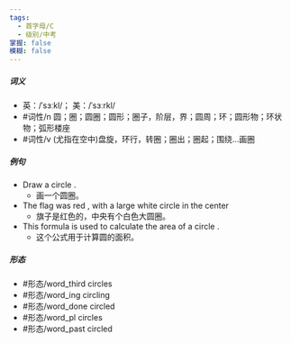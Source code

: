 ```yaml
---
tags:
  - 首字母/C
  - 级别/中考
掌握: false
模糊: false
---
```

##### 词义
- 英：/ˈsɜːkl/； 美：/ˈsɜːrkl/
- #词性/n  圆；圈；圆圈；圆形；圈子，阶层，界；圆周；环；圆形物；环状物；弧形楼座
- #词性/v  (尤指在空中)盘旋，环行，转圈；圈出；圈起；围绕…画圈
##### 例句
- Draw a circle .
	- 画一个圆圈。
- The flag was red , with a large white circle in the center
	- 旗子是红色的，中央有个白色大圆圈。
- This formula is used to calculate the area of a circle .
	- 这个公式用于计算圆的面积。
##### 形态
- #形态/word_third circles
- #形态/word_ing circling
- #形态/word_done circled
- #形态/word_pl circles
- #形态/word_past circled
